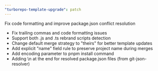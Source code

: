 ```yaml
---
"turborepo-template-upgrade": patch
---
```


Fix code formatting and improve package.json conflict resolution

- Fix trailing commas and code formatting issues
- Support both .js and .ts rebrand scripts detection
- Change default merge strategy to "theirs" for better template updates
- Add explicit "name" field rule to preserve project name during merges
- Add encoding parameter to pnpm install command
- Adding \n at the end for resolved package.json files (from git-json-resolver)